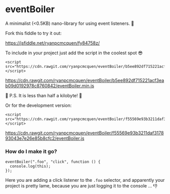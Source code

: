 # eventBoiler
A minimalist (<0.5KB) nano-library for using event listeners. :volcano:

Fork this fiddle to try it out:

https://jsfiddle.net/ryanpcmcquen/fy84758z/


To include in your project just add the script in the coolest spot :sunglasses:

    <script src="https://cdn.rawgit.com/ryanpcmcquen/eventBoiler/b5ee892df715221acf3eab09d0192978c8760842/eventBoiler.min.js"></script>

https://cdn.rawgit.com/ryanpcmcquen/eventBoiler/b5ee892df715221acf3eab09d0192978c8760842/eventBoiler.min.js

:thought_balloon: P.S. It is less than half a kilobyte! :moyai:


Or for the development version:

    <script src="https://cdn.rawgit.com/ryanpcmcquen/eventBoiler/f55569e93b3211daf317893043e7e26e85b8cfc2/eventBoiler.js"></script>

https://cdn.rawgit.com/ryanpcmcquen/eventBoiler/f55569e93b3211daf317893043e7e26e85b8cfc2/eventBoiler.js


### How do I make it go?

    eventBoiler(".foo", "click", function () {
      console.log(this);
    });

Here you are adding a click listener to the `.foo` selector, and apparently your project is pretty lame, because you are just logging it to the console ... :-1:

